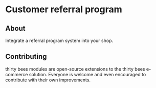 # Customer referral program

## About

Integrate a referral program system into your shop.

## Contributing

thirty bees modules are open-source extensions to the thirty bees e-commerce solution. Everyone is welcome and even encouraged to contribute with their own improvements.


